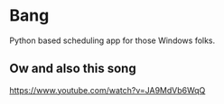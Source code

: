 # Bang

Python based scheduling app for those Windows folks.

## Ow and also this song
https://www.youtube.com/watch?v=JA9MdVb6WqQ